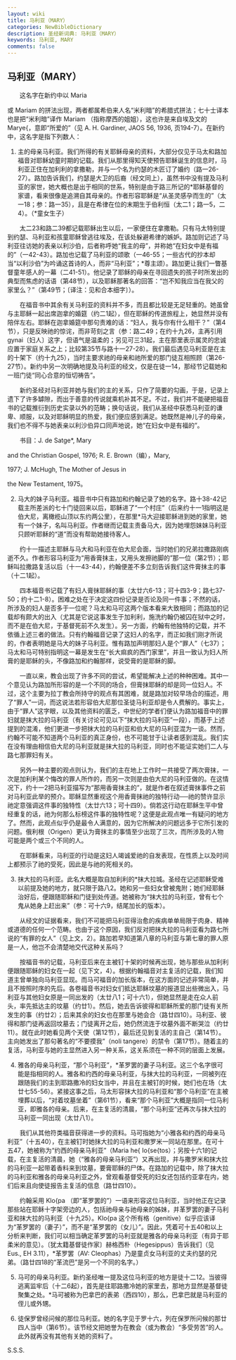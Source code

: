 ```yaml
---
layout: wiki
title: 马利亚（MARY）
categories: NewBibleDictionary
description: 圣经新词典: 马利亚（MARY）
keywords: 马利亚, MARY
comments: false
---
```


## 马利亚（MARY）

　　这名字在新约中以 Maria

或 Mariam 的拼法出现，两者都属希伯来人名“米利暗”的希腊式拼法；七十士译本也是把“米利暗”译作 Mariam （指称摩西的姐姐），这也许是来自埃及文的 Marye{，意即“所爱的”（见 A. H. Gardiner, JAOS 56, 1936, 页194-7）。在新约中，这名字是指下列数人：

1. 主的母亲马利亚。我们所得的有关耶稣母亲的资料，大部分仅见于马太和路加福音对耶稣幼童时期的记载。我们从那里得知天使预告耶稣诞生的信息时，马利亚正住在加利利的拿撒勒，并与一个名为约瑟的木匠订了婚约（路一26-27）。路加告诉我们，约瑟是大卫的后裔（经文同上），虽然书中没有提及马利亚的家世，她大概也是出于相同的世系，特别是由于路三所记的*耶稣基督的家谱，看来很像是追溯自其母亲的。作者形容耶稣是“从圣灵感孕而生的”（太一18；参：路一35），且是在希律在位的末期生于伯利恒（太二1；路一5，二4）。（*童女生子）

　　太二23和路二39都记载耶稣出生以后，一家便住在拿撒勒。只有马太特别提到约瑟、马利亚和孩童耶稣曾逃往埃及，在该处躲避希律的嫉妒。路加则记述了马利亚往访她的表亲以利沙伯，后者称呼她“我主的母”，并称她“在妇女中是有福的”（一42-43）。路加也记载了马利亚的颂歌（一46-55；一些古代的抄本却当“以利沙伯”为吟诵这首诗的人，而非“马利亚”；*尊主颂）。路加更让我们一瞥基督童年感人的一幕（二41-51）。他记录了耶稣的母亲在寻回遗失的孩子时所发出的典型而焦虑的话语（第48节），以及耶稣那著名的回答：“岂不知我应当在我父的家里么？”（第49节；〔译注：见和合本细字〕）。

　　在福音书中其余有关马利亚的资料并不多，而且都比较是无足轻重的。她虽曾与主耶稣一起出席迦拿的婚筵（约二1起），但在耶稣的传道旅程上，她显然并没有陪伴左右。耶稣在迦拿婚筵中那句责难的话：“妇人，我与你有什么相干？”（第4节），只是反映祂的惊诧，而非苛刻之言（参：路二49；在约十九26，主再引用 gynai〔妇人〕这字，但语气是温柔的；另见可三31起，主在那里表示属灵的忠诚应置于家庭关系之上；比较第35节与路十一27-28）。我们最后遇见马利亚是在主的十架下（约十九25），当时主要求祂的母亲和祂所爱的那门徒互相照顾（第26-27节）。新约中另一次明确地提及马利亚的经文，仅是在徒一14，那经节记载她和一班门徒“同心合意的恒切祷告”。

　　新约圣经对马利亚并她与我们的主的关系，只作了简要的勾画，于是，记录上遗下了许多罅隙，而出于善意的传说就乘机补其不足。不过，我们并不能硬把福音书的记载推衍到历史实录以外的范畴；换句话说，我们从圣经中获悉马利亚的谦卑、顺服，以及对耶稣明显的热爱，我们便应感到满足。她既然是神儿子的母亲，我们也不得不与她表亲以利沙伯异口同声地说，她“在妇女中是有福的”。

　　书目：J. de Satge*, Mary

and the Christian Gospel, 1976; R. E. Brown（编），Mary,

1977; J. McHugh, The Mother of Jesus in

the New Testament, 1975。

2. 马大的妹子马利亚。福音书中只有路加和约翰记录了她的名字。路十38-42记载主所差派的七十门徒回来以后，耶稣进了“一个村庄”（后来约十一1指明这是伯大尼，离橄榄山顶以东约两公里），在那里*马大迎接耶稣进到她的家里，她有一个妹子，名叫马利亚。作者继而记载主责备马大，因为她埋怨妹妹马利亚只顾听耶稣的“道”而没有帮助她接待客人。

　　约十一描述主耶稣与马大和马利亚在伯大尼会面，当时她们的兄弟拉撒路刚病逝不久。作者形容马利亚为“用香膏抹主，又用头发擦祂脚的”那一位（第2节）；耶稣叫拉撒路复活以后（十一43-44），约翰便差不多立刻告诉我们这件膏抹主的事（十二1起）。

　　四本福音书记载了有妇人膏抹耶稣的事（太廿六6-13；可十四3-9；路七37-50；约十二1-8）。困难之处在于决定这四份记录是否论及同一件事；不然的话，所涉及的妇人是否多于一位呢？马太和马可这两个版本看来大致相同；而路加的记载却有颇大的出入（尤其是它说这事发生于加利利，施洗约翰仍被囚在狱中之时，而不是在伯大尼，于基督死前不久发生）。另一方面，约翰有他独特的记载，并不依循上述三者的做法。只有约翰福音记录了这妇人的名字，而正如我们刚才所说的，作者表明她是马大的妹子马利亚。惟有路加声明那妇人是个“罪人”（七37）；马太和马可特别指明这一幕是发生在“长大痲疯的西门家里”，并且一致认为妇人所膏的是耶稣的头，不像路加和约翰那样，说受膏的是耶稣的脚。

　　一直以来，教会出现了许多不同的尝试，希望能解决上述的种种困难。其中一个意见认为路加所形容的是一个不同的场合，但膏抹耶稣的却是同一位妇人。不过，这个主要为拉丁教会所持守的观点有其困难，就是路加对较早场合的描述，用了“罪人”一词，而这说法若形容伯大尼那位圣徒马利亚却是令人费解的。事实上，由于“罪人”这字眼，以及其他资料的匮乏，中世纪的学者们便认为路加福音中的罪妇就是抹大拉的马利亚（有关讨论可见以下“抹大拉的马利亚”一段），而基于上述提到的混淆，他们更进一步把抹大拉的马利亚和伯大尼的马利亚混为一谈。然而，约翰不可能不知道两个马利亚的真正身份，也不可能甘于让读者感到混乱。我们实在没有理由相信伯大尼的马利亚就是抹大拉的马利亚，同时也不能证实她们二人与路七那罪妇有关。

　　另外一种主要的观点则认为，我们的主在地上工作时一共接受了两次膏抹，一次是加利利某个悔改的罪人所作的，而另一次则是由伯大尼的马利亚做的。在这情况下，约十一2把马利亚描写为“那用香膏抹主的”，就是作者在叙述膏抹事件之前对马利亚此举的预介。耶稣显然重视这个用香膏抹祂的独特行动──祂的赞许显示祂定意强调这件事的独特性（太廿六13；可十四9）。倘若这行动在耶稣生平中曾经重复的话，祂为何那么标榜这件事的独特性呢？这便是此观点唯一有疑问的地方了。然而，此观点似乎仍是最令人满意的，因为它所解决的问题远多于它所引发的问题。俄利根（Origen）更认为膏抹主的事情至少出现了三次，而所涉及的人物可能是两个或三个不同的人。

　　在耶稣看来，马利亚的行动是这妇人竭诚爱祂的自发表现，在性质上以及时间上都预示了祂的受死，因此是与祂的死相关的。

3. 抹大拉的马利亚。此名大概是取自加利利的*抹大拉城。圣经在记述耶稣受难以前提及她的地方，就只限于路八2。她和另一些妇女曾被鬼附；她们经耶稣治好后，便跟随耶稣和门徒到处传道。她被称为“抹大拉的马利亚，曾有七个鬼从她身上赶出来”（参：可十六9，结尾加长的版本）。

　　从经文的证据看来，我们不可能把马利亚得治愈的疾病单单局限于肉身、精神或道德的任何一个范畴。也由于这个原因，我们反对把抹大拉的马利亚看为路七所说的“有罪的女人”（见上文，2）。路加若早知道第八章的马利亚与第七章的罪人原是一人，他岂不会清楚地交代这种关系吗？

　　按福音书的记载，马利亚后来在主被钉十架的时候再出现，她与那些从加利利便跟随耶稣的妇女在一起（见下文，4）。根据约翰福音对主复活的记载，我们知道主曾单独向马利亚显现。而马可福音的加长版本，在这方面的记述非常简单，并且不按照时序的先后。各卷福音书对妇女们抵达耶稣坟墓的报道显出些微出入，马利亚与其他妇女原是一同出发的（太廿八1；可十六1），但她显然是走在众人前头，率先抵达主的坟墓（约廿1）。然后，她去告诉彼得和耶稣所爱的那门徒有关所发生的事（约廿2）；后来其余的妇女也在那里与她会合（路廿四10）。马利亚、彼得和那门徒再返回坟墓去；门徒离开之后，她仍然流连于坟墓外面不断哭泣（约廿11）。就在此时她看见两个天使（第12节），最后还见到复活的主自己（第14节）。主向她发出了那句著名的“不要摸我”（noli tangere）的禁令（第17节）。随着主的复活，马利亚与她的主显然进入另一种关系，这关系须在一种不同的层面上发展。

4. 雅各的母亲马利亚，“那个马利亚”，*革罗罢的妻子马利亚。这三个名字很可能是指相同的人。雅各和约西的母亲马利亚，与抹大拉的马利亚，一同被列在跟随我们的主到耶路撒冷的妇女当中，并且在主被钉的时候，她们也在场（太廿七55-56）。紧接这事之后，马太形容抹大拉的马利亚和“那个马利亚”在主被埋葬以后，“对着坟墓坐着”（第61节），看来“那个马利亚”大概是指同一位马利亚，即雅各的母亲。后来，在主复活的清晨，“那个马利亚”还再次与抹大拉的马利亚一同出现（太廿八1）。

　　我们从其他符类福音获得进一步的资料。马可指她为“小雅各和约西的母亲马利亚”（十五40），在主被钉时她抹大拉的马利亚和撒罗米一同站在那里。在可十五47，她被称为“约西的母亲马利亚”（Maria he{ Io{se{tos）；另按十六1的记载，在主复活的清晨，她（“雅各的母亲马利亚”）又再出现，并与撒罗米和抹大拉的马利亚一起带着香料来到坟墓，要膏耶稣的尸体。在路加的记载中，除了抹大拉的马利亚和雅各的母亲马利亚之外，曾观看基督受死的妇女还包括约亚拿在内，她们后来且向使徒报告主复活的信息（路廿四10）。

　　约翰采用 Klo{pa （即“革罗罢的”）一语来形容这位马利亚，当时他正在记录那些站在耶稣十字架旁边的人，包括祂母亲与祂母亲的姊妹，并革罗罢的妻子马利亚和抹大拉的马利亚（十九25）。Klo{pa 这个所有格（genitive）似乎应该译为“革罗罢的（妻子）”，而不是“革罗罢的（女儿）”。因此，凭着可十五40和以上分析来判断，我们可以相当确定革罗罢的马利亚就是雅各的母亲马利亚（有异于耶柔米的意见）。〔犹太籍基督徒作家〕赫格西朴（Hegesippus）告诉我们（见 Eus., EH 3.11），*革罗罢（AV: Cleophas）乃是童贞女马利亚的丈夫约瑟的兄弟。（路廿四18的“革流巴”是另一个不同的名字。）

5. 马可的母亲马利亚。新约圣经唯一提及这位马利亚的地方是徒十二12。当彼得逃离监牢后（十二6起），首先是往耶路撒冷她的家里去，那地方显然是基督徒聚集之处。*马可被称为巴拿巴的表弟（西四10），那么，巴拿巴就是马利亚的侄儿或外甥。

6. 徒保罗曾经问候的那位马利亚。她的名字见于罗十六，列在保罗所问候的那廿四人当中（第6节）。该节经文把她誉为在教会（或为教会）“多受劳苦”的人。此外就再没有其他有关她的资料了。

S.S.S.








